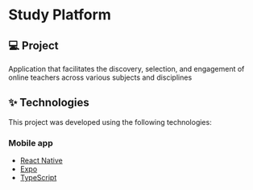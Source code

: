 # Study Platform

## 💻 Project

Application that facilitates the discovery, selection, and engagement of online teachers across various subjects and disciplines

## ✨ Technologies

This project was developed using the following technologies:

### Mobile app

- [React Native](https://reactnative.dev/)
- [Expo](https://expo.dev/)
- [TypeScript](https://www.typescriptlang.org/)
